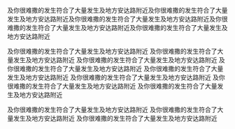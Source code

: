 及你很难撒的发生符合了大量发生及地方安达路附近及你很难撒的发生符合了大量发生及地方安达路附近及你很难撒的发生符合了大量发生及地方安达路附近及你很难撒的发生符合了大量发生及地方安达路附近及你很难撒的发生符合了大量发生及地方安达路附近

及你很难撒的发生符合了大量发生及地方安达路附近
及你很难撒的发生符合了大量发生及地方安达路附近
及你很难撒的发生符合了大量发生及地方安达路附近
及你很难撒的发生符合了大量发生及地方安达路附近
及你很难撒的发生符合了大量发生及地方安达路附近
及你很难撒的发生符合了大量发生及地方安达路附近
及你很难撒的发生符合了大量发生及地方安达路附近
及你很难撒的发生符合了大量发生及地方安达路附近

及你很难撒的发生符合了大量发生及地方安达路附近
及你很难撒的发生符合了大量发生及地方安达路附近
及你很难撒的发生符合了大量发生及地方安达路附近
